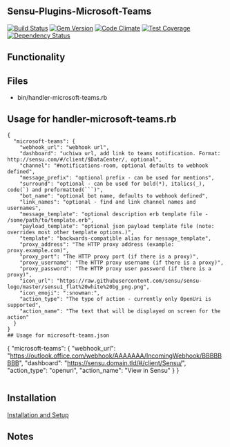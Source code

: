 ## Sensu-Plugins-Microsoft-Teams

[![Build Status](https://travis-ci.org/sensu-plugins/sensu-plugins-microsoft-teams.svg?branch=master)](https://travis-ci.org/sensu-plugins/sensu-plugins-microsoft-teams)
[![Gem Version](https://badge.fury.io/rb/sensu-plugins-microsoft-teams.svg)](https://badge.fury.io/rb/sensu-plugins-microsoft-teams)
[![Code Climate](https://codeclimate.com/github/sensu-plugins/sensu-plugins-microsoft-teams/badges/gpa.svg)](https://codeclimate.com/github/sensu-plugins/sensu-plugins-microsoft-teams)
[![Test Coverage](https://codeclimate.com/github/sensu-plugins/sensu-plugins-microsoft-teams/badges/coverage.svg)](https://codeclimate.com/github/sensu-plugins/sensu-plugins-microsoft-teams)
[![Dependency Status](https://gemnasium.com/sensu-plugins/sensu-plugins-microsoft-teams.svg)](https://gemnasium.com/sensu-plugins/sensu-plugins-microsoft-teams)


## Functionality

## Files
 * bin/handler-microsoft-teams.rb

## Usage for handler-microsoft-teams.rb
```
{
  "microsoft-teams": {
    "webhook_url": "webhook url",
    "dashboard": "uchiwa url, add link to teams notification. Format: http://sensu.com/#/client/$DataCenter/, optional",
    "channel": "#notifications-room, optional defaults to webhook defined",
    "message_prefix": "optional prefix - can be used for mentions",
    "surround": "optional - can be used for bold(*), italics(_), code(`) and preformatted(```)",
    "bot_name": "optional bot name, defaults to webhook defined",
    "link_names": "optional - find and link channel names and usernames",
    "message_template": "optional description erb template file - /some/path/to/template.erb",
    "payload_template": "optional json payload template file (note: overrides most other template options.)",
    "template": "backwards-compatible alias for message_template",
    "proxy_address": "The HTTP proxy address (example: proxy.example.com)",
    "proxy_port": "The HTTP proxy port (if there is a proxy)",
    "proxy_username": "The HTTP proxy username (if there is a proxy)",
    "proxy_password": "The HTTP proxy user password (if there is a proxy)",
    "icon_url": "https://raw.githubusercontent.com/sensu/sensu-logo/master/sensu1_flat%20white%20bg_png.png",
    "icon_emoji": ":snowman:",
    "action_type": "The type of action - currently only OpenUri is supported",
    "action_name": "The text that will be displayed on screen for the action"
  }
}
## Usage for microsoft-teams.json
```
{
  "microsoft-teams": {
    "webhook_url": "https://outlook.office.com/webhook/AAAAAAA/IncomingWebhook/BBBBBBBB",
    "dashboard": "https://sensu.domain.tld/#/client/Sensu/",
    "action_type": "openuri",
    "action_name": "View in Sensu"
  }
}
```
```
## Installation

[Installation and Setup](https://sensu-plugins.io/docs/installation_instructions.html)

## Notes
